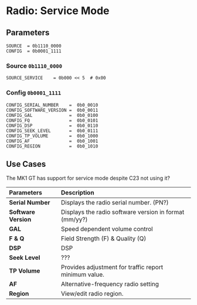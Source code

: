 # Radio: Service Mode

## Parameters
    
    SOURCE  = 0b1110_0000
    CONFIG  = 0b0001_1111

### Source `0b1110_0000`

    SOURCE_SERVICE    = 0b000 << 5  # 0x00

### Config `0b0001_1111`
    
    CONFIG_SERIAL_NUMBER    =  0b0_0010
    CONFIG_SOFTWARE_VERSION =  0b0_0011
    CONFIG_GAL              =  0b0_0100
    CONFIG_FQ               =  0b0_0101
    CONFIG_DSP              =  0b0_0110
    CONFIG_SEEK_LEVEL       =  0b0_0111
    CONFIG_TP_VOLUME        =  0b0_1000
    CONFIG_AF               =  0b0_1001
    CONFIG_REGION           =  0b0_1010

## Use Cases

The MK1 GT has support for service mode despite C23 not using it?

Parameters           |Description
:--------------------|:----------
**Serial Number**    | Displays the radio serial number. (PN?)
**Software Version** | Displays the radio software version in format (mm/yy?)
**GAL**              | Speed dependent volume control
**F & Q**            | Field Strength (F) & Quality (Q)
**DSP**              | DSP
**Seek Level**       | ???
**TP Volume**        | Provides adjustment for traffic report minimum value.
**AF**               | Alternative-frequency radio setting
**Region**           | View/edit radio region.